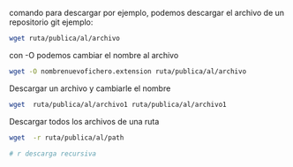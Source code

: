 comando para descargar 
por ejemplo, podemos descargar el archivo de un repositorio git ejemplo:

```sh fold:"coamndo wget"
wget ruta/publica/al/archivo
```

con -O podemos cambiar el nombre al archivo

```sh fold:"coamndo wget parametro -O"
wget -O nombrenuevofichero.extension ruta/publica/al/archivo
```

Descargar un archivo y cambiarle el nombre
```sh fold:"coamndo wget parametro descargar varios ficheros a la vez "
wget  ruta/publica/al/archivo1 ruta/publica/al/archivo1
```

Descargar todos los archivos de una ruta
```sh fold:"coamndo wget parametro descargar  todos los archivos del servidor"
wget  -r ruta/publica/al/path

# r descarga recursiva
```